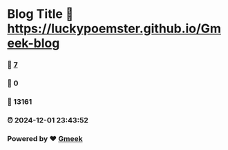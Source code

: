 # Blog Title :link: https://luckypoemster.github.io/Gmeek-blog 
### :page_facing_up: [7](https://luckypoemster.github.io/Gmeek-blog/tag.html) 
### :speech_balloon: 0 
### :hibiscus: 13161 
### :alarm_clock: 2024-12-01 23:43:52 
### Powered by :heart: [Gmeek](https://github.com/Meekdai/Gmeek)
